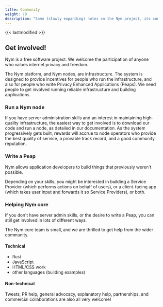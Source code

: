 ```yaml
---
title: Community
weight: 70
description: "Some (slowly expanding) notes on the Nym project, its community and governance."
---
```

{{< lastmodified >}}

## Get involved!

Nym is a free software project. We welcome the participation of anyone who values internet privacy and freedom.

The Nym platform, and Nym nodes, are infrastructure. The system is designed to provide incentives for people who run the infrastructure, and also for people who write Privacy Enhanced Applications (Peaps). We need people to get involved running reliable infrastructure and building applications.

### Run a Nym node

If you have server administration skills and an interest in maintaining high-quality infrastructure, the easiest way to get involved is to download our code and run a node, as detailed in our documentation. As the system progressively gets built, rewards will accrue to node operators who provide the best quality of service, a provable track record, and a good community reputation.

### Write a Peap

Nym allows application developers to build things that previously weren't possible.

Depending on your skills, you might be interested in building a Service Provider (which performs actions on behalf of users), or a client-facing app (which takes user input and forwards it so Service Providers), or both.

### Helping Nym core

If you don't have server admin skills, or the desire to write a Peap, you can still get involved in lots of different ways.

The Nym core team is small, and we are thrilled to get help from the wider community.

#### Technical

- Rust
- JavaScript
- HTML/CSS work
- other languages (building examples)

#### Non-technical

Tweets, PR help, general advocacy, explanatory help, partnerships, and commercial collaborations are also all very welcome!
